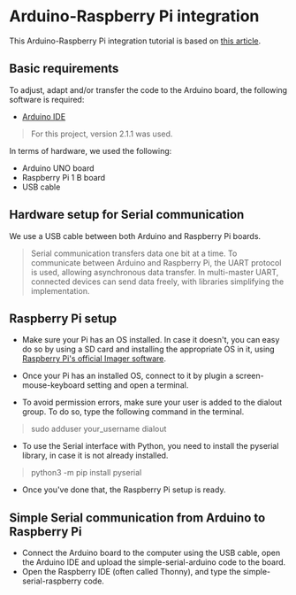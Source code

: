 # Arduino-Raspberry Pi integration

This Arduino-Raspberry Pi integration tutorial is based on [this article](https://roboticsbackend.com/raspberry-pi-arduino-serial-communication/).

## Basic requirements

To adjust, adapt and/or transfer the code to the Arduino board, the following software is required:

- [Arduino IDE](https://www.arduino.cc/en/software)

> For this project, version 2.1.1 was used.

In terms of hardware, we used the following:

- Arduino UNO board
- Raspberry Pi 1 B board
- USB cable

## Hardware setup for Serial communication

We use a USB cable between both Arduino and Raspberry Pi boards.

> Serial communication transfers data one bit at a time. To communicate between Arduino and Raspberry Pi, the UART protocol is used, allowing asynchronous data transfer. In multi-master UART, connected devices can send data freely, with libraries simplifying the implementation.

## Raspberry Pi setup

- Make sure your Pi has an OS installed. In case it doesn't, you can easy do so by using a SD card and installing the appropriate OS in it, using [Raspberry Pi's official Imager software](https://www.raspberrypi.com/software/).

- Once your Pi has an installed OS, connect to it by plugin a screen-mouse-keyboard setting and open a terminal.

- To avoid permission errors, make sure your user is added to the dialout group. To do so, type the following command in the terminal.

> sudo adduser your_username dialout

- To use the Serial interface with Python, you need to install the pyserial library, in case it is not already installed.

> python3 -m pip install pyserial

- Once you've done that, the Raspberry Pi setup is ready.

## Simple Serial communication from Arduino to Raspberry Pi

- Connect the Arduino board to the computer using the USB cable, open the Arduino IDE and upload the simple-serial-arduino code to the board.
- Open the Raspberry IDE (often called Thonny), and type the simple-serial-raspberry code.


